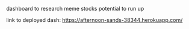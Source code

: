 dashboard to research meme stocks potential to run up


link to deployed dash: https://afternoon-sands-38344.herokuapp.com/
